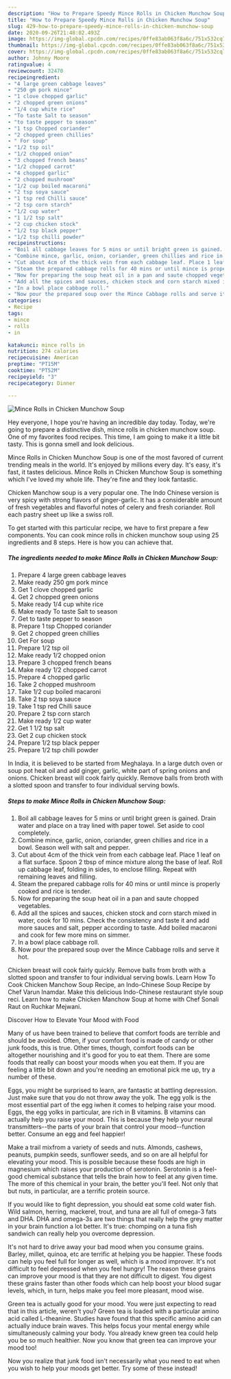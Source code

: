 ```yaml
---
description: "How to Prepare Speedy Mince Rolls in Chicken Munchow Soup"
title: "How to Prepare Speedy Mince Rolls in Chicken Munchow Soup"
slug: 429-how-to-prepare-speedy-mince-rolls-in-chicken-munchow-soup
date: 2020-09-26T21:48:02.493Z
image: https://img-global.cpcdn.com/recipes/0ffe83ab063f8a6c/751x532cq70/mince-rolls-in-chicken-munchow-soup-recipe-main-photo.jpg
thumbnail: https://img-global.cpcdn.com/recipes/0ffe83ab063f8a6c/751x532cq70/mince-rolls-in-chicken-munchow-soup-recipe-main-photo.jpg
cover: https://img-global.cpcdn.com/recipes/0ffe83ab063f8a6c/751x532cq70/mince-rolls-in-chicken-munchow-soup-recipe-main-photo.jpg
author: Johnny Moore
ratingvalue: 4
reviewcount: 32470
recipeingredient:
- "4 large green cabbage leaves"
- "250 gm pork mince"
- "1 clove chopped garlic"
- "2 chopped green onions"
- "1/4 cup white rice"
- "To taste Salt to season"
- "to taste pepper to season"
- "1 tsp Chopped coriander"
- "2 chopped green chillies"
- " For soup"
- "1/2 tsp oil"
- "1/2 chopped onion"
- "3 chopped french beans"
- "1/2 chopped carrot"
- "4 chopped garlic"
- "2 chopped mushroom"
- "1/2 cup boiled macaroni"
- "2 tsp soya sauce"
- "1 tsp red Chilli sauce"
- "2 tsp corn starch"
- "1/2 cup water"
- "1 1/2 tsp salt"
- "2 cup chicken stock"
- "1/2 tsp black pepper"
- "1/2 tsp chilli powder"
recipeinstructions:
- "Boil all cabbage leaves for 5 mins or until bright green is gained. Drain water and place on a tray lined with paper towel. Set aside to cool completely."
- "Combine mince, garlic, onion, coriander, green chillies and rice in a bowl. Season well with salt and pepper."
- "Cut about 4cm of the thick vein from each cabbage leaf. Place 1 leaf on a flat surface. Spoon 2 tbsp of mince mixture along the base of leaf. Roll up cabbage leaf, folding in sides, to enclose filling. Repeat with remaining leaves and filling."
- "Steam the prepared cabbage rolls for 40 mins or until mince is properly cooked and rice is tender."
- "Now for preparing the soup heat oil in a pan and saute chopped vegetables."
- "Add all the spices and sauces, chicken stock and corn starch mixed in water, cook for 10 mins. Check the consistency and taste it and add more sauces and salt, pepper according to taste. Add boiled macaroni and cook for few more mins on simmer."
- "In a bowl place cabbage roll."
- "Now pour the prepared soup over the Mince Cabbage rolls and serve it hot."
categories:
- Recipe
tags:
- mince
- rolls
- in

katakunci: mince rolls in 
nutrition: 274 calories
recipecuisine: American
preptime: "PT15M"
cooktime: "PT52M"
recipeyield: "3"
recipecategory: Dinner

---
```



![Mince Rolls in Chicken Munchow Soup](https://img-global.cpcdn.com/recipes/0ffe83ab063f8a6c/751x532cq70/mince-rolls-in-chicken-munchow-soup-recipe-main-photo.jpg)

Hey everyone, I hope you're having an incredible day today. Today, we're going to prepare a distinctive dish, mince rolls in chicken munchow soup. One of my favorites food recipes. This time, I am going to make it a little bit tasty. This is gonna smell and look delicious.

Mince Rolls in Chicken Munchow Soup is one of the most favored of current trending meals in the world. It's enjoyed by millions every day. It's easy, it's fast, it tastes delicious. Mince Rolls in Chicken Munchow Soup is something which I've loved my whole life. They're fine and they look fantastic.

Chicken Manchow soup is a very popular one. The Indo Chinese version is very spicy with strong flavors of ginger-garlic. It has a considerable amount of fresh vegetables and flavorful notes of celery and fresh coriander. Roll each pastry sheet up like a swiss roll.


To get started with this particular recipe, we have to first prepare a few components. You can cook mince rolls in chicken munchow soup using 25 ingredients and 8 steps. Here is how you can achieve that.

<!--inarticleads1-->

##### The ingredients needed to make Mince Rolls in Chicken Munchow Soup:

1. Prepare 4 large green cabbage leaves
1. Make ready 250 gm pork mince
1. Get 1 clove chopped garlic
1. Get 2 chopped green onions
1. Make ready 1/4 cup white rice
1. Make ready To taste Salt to season
1. Get to taste pepper to season
1. Prepare 1 tsp Chopped coriander
1. Get 2 chopped green chillies
1. Get  For soup
1. Prepare 1/2 tsp oil
1. Make ready 1/2 chopped onion
1. Prepare 3 chopped french beans
1. Make ready 1/2 chopped carrot
1. Prepare 4 chopped garlic
1. Take 2 chopped mushroom
1. Take 1/2 cup boiled macaroni
1. Take 2 tsp soya sauce
1. Take 1 tsp red Chilli sauce
1. Prepare 2 tsp corn starch
1. Make ready 1/2 cup water
1. Get 1 1/2 tsp salt
1. Get 2 cup chicken stock
1. Prepare 1/2 tsp black pepper
1. Prepare 1/2 tsp chilli powder


In India, it is believed to be started from Meghalaya. In a large dutch oven or soup pot heat oil and add ginger, garlic, white part of spring onions and onions. Chicken breast will cook fairly quickly. Remove balls from broth with a slotted spoon and transfer to four individual serving bowls. 

<!--inarticleads2-->

##### Steps to make Mince Rolls in Chicken Munchow Soup:

1. Boil all cabbage leaves for 5 mins or until bright green is gained. Drain water and place on a tray lined with paper towel. Set aside to cool completely.
1. Combine mince, garlic, onion, coriander, green chillies and rice in a bowl. Season well with salt and pepper.
1. Cut about 4cm of the thick vein from each cabbage leaf. Place 1 leaf on a flat surface. Spoon 2 tbsp of mince mixture along the base of leaf. Roll up cabbage leaf, folding in sides, to enclose filling. Repeat with remaining leaves and filling.
1. Steam the prepared cabbage rolls for 40 mins or until mince is properly cooked and rice is tender.
1. Now for preparing the soup heat oil in a pan and saute chopped vegetables.
1. Add all the spices and sauces, chicken stock and corn starch mixed in water, cook for 10 mins. Check the consistency and taste it and add more sauces and salt, pepper according to taste. Add boiled macaroni and cook for few more mins on simmer.
1. In a bowl place cabbage roll.
1. Now pour the prepared soup over the Mince Cabbage rolls and serve it hot.


Chicken breast will cook fairly quickly. Remove balls from broth with a slotted spoon and transfer to four individual serving bowls. Learn How To Cook Chicken Manchow Soup Recipe, an Indo-Chinese Soup Recipe by Chef Varun Inamdar. Make this delicious Indo-Chinese restaurant style soup reci. Learn how to make Chicken Manchow Soup at home with Chef Sonali Raut on Ruchkar Mejwani. 

Discover How to Elevate Your Mood with Food


Many of us have been trained to believe that comfort foods are terrible and should be avoided. Often, if your comfort food is made of candy or other junk foods, this is true. Other times, though, comfort foods can be altogether nourishing and it's good for you to eat them. There are some foods that really can boost your moods when you eat them. If you are feeling a little bit down and you're needing an emotional pick me up, try a number of these.

Eggs, you might be surprised to learn, are fantastic at battling depression. Just make sure that you do not throw away the yolk. The egg yolk is the most essential part of the egg iwhen it comes to helping raise your mood. Eggs, the egg yolks in particular, are rich in B vitamins. B vitamins can actually help you raise your mood. This is because they help your neural transmitters--the parts of your brain that control your mood--function better. Consume an egg and feel happier!

Make a trail mixfrom a variety of seeds and nuts. Almonds, cashews, peanuts, pumpkin seeds, sunflower seeds, and so on are all helpful for elevating your mood. This is possible because these foods are high in magnesium which raises your production of serotonin. Serotonin is a feel-good chemical substance that tells the brain how to feel at any given time. The more of this chemical in your brain, the better you'll feel. Not only that but nuts, in particular, are a terrific protein source.

If you would like to fight depression, you should eat some cold water fish. Wild salmon, herring, mackerel, trout, and tuna are all full of omega-3 fats and DHA. DHA and omega-3s are two things that really help the grey matter in your brain function a lot better. It's true: chomping on a tuna fish sandwich can really help you overcome depression. 

It's not hard to drive away your bad mood when you consume grains. Barley, millet, quinoa, etc are terrific at helping you be happier. These foods can help you feel full for longer as well, which is a mood improver. It's not difficult to feel depressed when you feel hungry! The reason these grains can improve your mood is that they are not difficult to digest. You digest these grains faster than other foods which can help boost your blood sugar levels, which, in turn, helps make you feel more pleasant, mood wise.

Green tea is actually good for your mood. You were just expecting to read that in this article, weren't you? Green tea is loaded with a particular amino acid called L-theanine. Studies have found that this specific amino acid can actually induce brain waves. This helps focus your mental energy while simultaneously calming your body. You already knew green tea could help you be so much healthier. Now you know that green tea can improve your mood too!

Now you realize that junk food isn't necessarily what you need to eat when you wish to help your moods get better. Try some of these instead!

